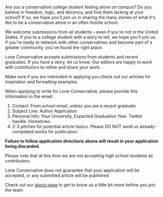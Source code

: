 Are you a conservative college student feeling alone on campus? Do you believe in freedom, logic, and decency, and find them lacking at your school? If so, we hope you'll join us in sharing the many stories of what it's like to be a conservative alone in an often hostile school. 

We welcome submissions from all students – even if you're not in the United States. If you're a college student with a story to tell, we hope you'll join us. If you're ready to network with other conservatives and become part of a greater community, you've found the right place. 

Lone Conservative accepts submissions from students and recent graduates. If you have a story, let us know. Our editors are happy to work with contributors to refine and share your work. 

Make sure if you are interested in applying you check out our articles for inspiration and formatting examples.

When applying to write for Lone Conservative, please provide this information in the email: 
  1. Contact: From school email, unless you are a recent graduate
  2. Subject Line: Author Application
  3. Personal Info: Your University, Expected Graduation Year. Twitter handle. Hometown. 
  4. 2-3 pitches for potential article topics. Please DO NOT send us already-completed works for publication.

**Failure to follow application directions above will result in your application being discarded.**

Please note that at this time we are not accepting high school students as contributors.

Lone Conservative does not guarantee that your application will be accepted, or any submitted article will be published.

Check out our [about page](https://loneconservative.com/about/) to get to know us a little bit more before you join the team.

